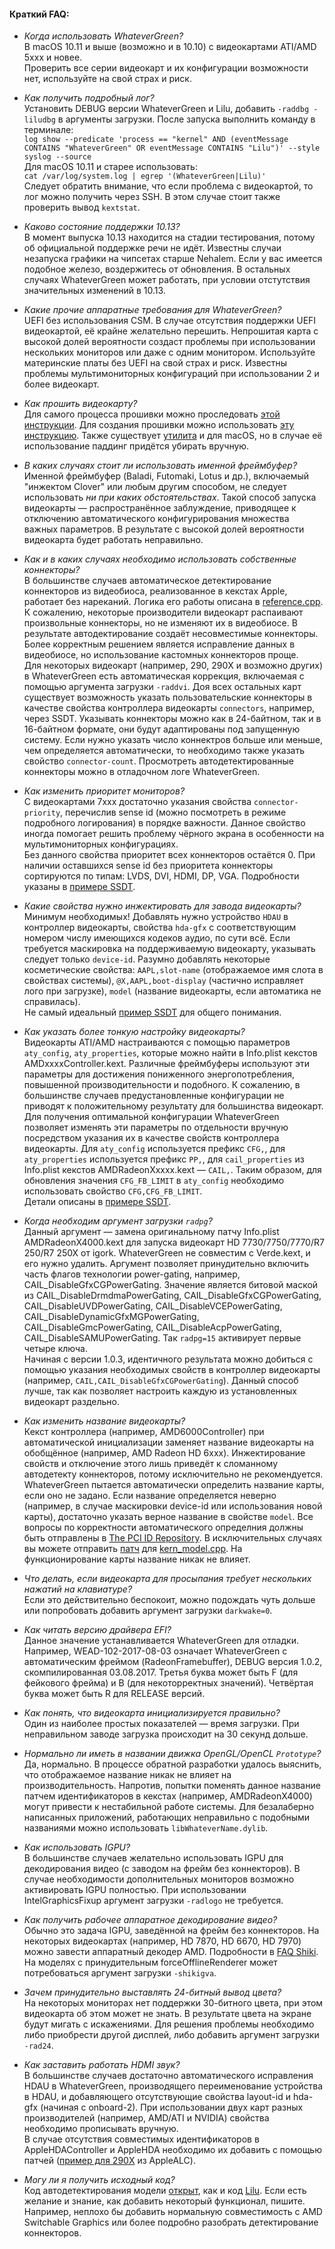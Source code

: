#### Краткий FAQ:
- _Когда использовать WhateverGreen?_  
В macOS 10.11 и выше (возможно и в 10.10) с видеокартами ATI/AMD 5xxx и новее.  
Проверить все серии видеокарт и их конфигурации возможности нет, используйте на свой страх и риск.

- _Как получить подробный лог?_  
Установить DEBUG версии WhateverGreen и Lilu, добавить `-raddbg -liludbg` в аргументы загрузки. После запуска выполнить команду в терминале:  
`log show --predicate 'process == "kernel" AND (eventMessage CONTAINS "WhateverGreen" OR eventMessage CONTAINS "Lilu")' --style syslog --source`  
Для macOS 10.11 и старее использовать:  
`cat /var/log/system.log | egrep '(WhateverGreen|Lilu)'`  
Следует обратить внимание, что если проблема с видеокартой, то лог можно получить через SSH. В этом случае стоит также проверить вывод `kextstat`.

- _Каково состояние поддержки 10.13?_  
В момент выпуска 10.13 находится на стадии тестирования, потому об официальной поддержке речи не идёт. Известны случаи незапуска графики на чипсетах старше Nehalem. Если у вас имеется подобное железо, воздержитесь от обновления. В остальных случаях WhateverGreen может работать, при условии отстутствия значительных изменений в 10.13.

- _Какие прочие аппаратные требования для WhateverGreen?_  
UEFI без использования CSM. В случае отсутствия поддержки UEFI видеокартой, её крайне желательно перешить. Непрошитая карта с высокой долей вероятности создаст проблемы при использовании нескольких мониторов или даже с одним монитором. Используйте материнские платы без UEFI на свой страх и риск. Известны проблемы мультимониторных конфигураций при использовании 2 и более видеокарт.

- _Как прошить видеокарту?_  
Для самого процесса прошивки можно проследовать [этой инструкции](https://www.techpowerup.com/forums/threads/amd-ati-flashing-guide.212849/). Для создания прошивки можно использовать [эту инструкцию](http://www.win-raid.com/t892f16-AMD-and-Nvidia-GOP-update-No-requests-DIY.html). Также существует [утилита](http://www.insanelymac.com/forum/topic/299614-asus-eah6450-video-bios-uefi-gop-upgrade-and-gop-uefi-binary-in-efi-for-many-ati-cards/#entry2042163) и для macOS, но в случае её использование паддинг придётся убирать вручную.

- _В каких случаях стоит ли использовать именной фреймбуфер?_  
Именной фреймбуфер (Baladi, Futomaki, Lotus и др.), включаемый "инжектом Clover" или любым другим способом, не следует использовать _ни при каких обстоятельствах_. Такой способ запуска видеокарты — распространённое заблуждение, приводящее к отключению автоматического конфигурирования множества важных параметров. В результате с высокой долей вероятности видеокарта будет работать неправильно.

- _Как и в каких случаях необходимо использовать собственные коннекторы?_  
В большинстве случаев автоматическое детектирование коннекторов из видеобиоса, реализованное в кекстах Apple, работает без нареканий. Логика его работы описана в [reference.cpp](https://github.com/vit9696/WhateverGreen/blob/master/Manual/reference.cpp). К сожалению, некоторые производители видеокарт распаивают произвольные коннекторы, но не изменяют их в видеобиосе. В результате автодектирование создаёт несовместимые коннекторы. Более корректным решением является исправление данных в видеобиосе, но использование кастомных коннекторов проще.  
Для некоторых видеокарт (например, 290, 290X и возможно других) в WhateverGreen есть автоматическая коррекция, включаемая с помощью аргумента загрузки `-raddvi`. Доя всех остальных карт существует возможность указать пользовательские коннекторы  в качестве свойства контроллера видеокарты `connectors`, например, через SSDT. Указывать коннекторы можно как в 24-байтном, так и в 16-байтном формате, они будут адаптированы под запущенную систему. Если нужно указать число коннектров больше или меньше, чем определяется автоматически, то необходимо также указать свойство `connector-count`. Просмотреть автодетектированные коннекторы можно в отладочном логе WhateverGreen.

- _Как изменить приоритет мониторов?_  
С видеокартами 7xxx достаточно указания свойства `connector-priority`, перечислив sense id (можно посмотреть в режиме подробного логирования) в порядке важности. Данное свойство иногда помогает решить проблему чёрного экрана в особенности на мультимониторных конфигурациях.  
Без данного свойства приоритет всех коннекторов остаётся 0. При наличии оставшихся sense id без приоритета коннекторы сортируются по типам: LVDS, DVI, HDMI, DP, VGA. Подробности указаны в [примере SSDT](https://github.com/vit9696/WhateverGreen/blob/master/Manual/Sample.dsl).

- _Какие свойства нужно инжектировать для завода видеокарты?_  
Минимум необходимых! Добавлять нужно устройство `HDAU` в контроллер видеокарты, свойства `hda-gfx` с соответствующим номером числу имеющихся кодеков аудио, по сути всё. Если требуется маскировка на поддерживаемую видеокарту, указывать следует только `device-id`. Разумно добавлять некоторые косметические свойства: `AAPL,slot-name` (отображаемое имя слота в свойствах системы), `@X,AAPL,boot-display` (частично исправляет лого при загрузке), `model` (название видеокарты, если автоматика не справилась).  
Не самый идеальный [пример SSDT](https://github.com/vit9696/WhateverGreen/blob/master/Manual/Sample.dsl) для общего понимания.

- _Как указать более тонкую настройку видеокарты?_  
Видеокарты ATI/AMD настраиваются с помощью параметров `aty_config`, `aty_properties`, которые можно найти в Info.plist кекстов AMDxxxxController.kext. Различные фреймбуферы используют эти параметры для достижения пониженного энергопотребления, повышенной производительности и подобного. К сожалению, в большинстве случаев предустановленные конфигурации не приводят к положительному результату для большинства видеокарт.  
Для получения оптимальной конфигурации WhateverGreen позволяет изменять эти параметры по отдельности вручную посредством указания их в качестве свойств контроллера видеокарты. Для `aty_config` используется префикс `CFG,`, для `aty_properties` используется префикс `PP,`, для `cail_properties` из Info.plist кекстов AMDRadeonXxxxx.kext — `CAIL,`. Таким образом, для обновления значения `CFG_FB_LIMIT` в `aty_config` необходимо использовать свойство `CFG,CFG_FB_LIMIT`.  
Детали описаны в [примере SSDT](https://github.com/vit9696/WhateverGreen/blob/master/Manual/Sample.dsl).

- _Когда необходим аргумент загрузки `radpg`?_  
Данный аргумент — замена оригинальному патчу Info.plist AMDRadeonX4000.kext для запуска видеокарт HD 7730/7750/7770/R7 250/R7 250X от igork. WhateverGreen не совместим с Verde.kext, и его нужно удалить. Аргумент позволяет принудительно включить часть флагов технологии power-gating, например, CAIL_DisableGfxCGPowerGating. Значение является битовой маской из CAIL_DisableDrmdmaPowerGating, CAIL_DisableGfxCGPowerGating, CAIL_DisableUVDPowerGating, CAIL_DisableVCEPowerGating, CAIL_DisableDynamicGfxMGPowerGating, CAIL_DisableGmcPowerGating, CAIL_DisableAcpPowerGating, CAIL_DisableSAMUPowerGating. Так `radpg=15` активирует первые четыре ключа.  
Начиная с версии 1.0.3, идентичного результата можно добиться с помощью указания необходимых свойств в контроллер видеокарты (например, `CAIL,CAIL_DisableGfxCGPowerGating`). Данный способ лучше, так как позволяет настроить каждую из установленных видеокарт раздельно.

- _Как изменить название видеокарты?_  
Кекст контроллера (например, AMD6000Controller) при автоматической инициализации заменяет название видеокарты на обобщённое (например, AMD Radeon HD 6xxx). Инжектирование свойств и отключение этого лишь приведёт к сломанному автодетекту коннекторов, потому исключительно не рекомендуется. WhateverGreen пытается автоматически определить название карты, если оно не задано. Если название определяется неверно (например, в случае маскировки device-id или использования новой карты), достаточно указать верное название в свойстве `model`. Все вопросы по корректности автоматического определния должны быть отправлены в [The PCI ID Repository](http://pci-ids.ucw.cz). В исключительных случаях вы можете отправить [патч](https://github.com/vit9696/WhateverGreen/pulls) для [kern_model.cpp](https://github.com/vit9696/WhateverGreen/blob/master/WhateverGreen/kern_model.cpp). На функционирование карты название никак не влияет.

- _Что делать, если видеокарта для просыпания требует нескольких нажатий на клавиатуре?_  
Если это действительно беспокоит, можно подождать чуть дольше или попробовать добавить аргумент загрузки `darkwake=0`.

- _Как читать версию драйвера EFI?_  
Данное значение устанавливается WhateverGreen для отладки. Например, WEAD-102-2017-08-03 означает WhateverGreen с автоматическим фреймом (RadeonFramebuffer), DEBUG версия 1.0.2, скомпилированная 03.08.2017. Третья буква может быть F (для фейкового фрейма) и B (для некоторректных значений). Четвёртая буква может быть R для RELEASE версий.

- _Как понять, что видеокарта инициализируется правильно?_  
Один из наиболее простых показателей — время загрузки. При неправильном заводе загрузка происходит на 30 секунд дольше.

- _Нормально ли иметь в названии движка OpenGL/OpenCL `Prototype`?_  
Да, нормально. В процессе обратной разработки удалось выяснить, что отображаемое название никак не влияет на производительность. Напротив, попытки поменять данное название патчем идентификаторов в кекстах (например, AMDRadeonX4000) могут привести к нестабильной работе системы. Для безалаберно написанных приложений, работающих неправильно с подобными названиями можно использовать `libWhateverName.dylib`.

- _Как использовать IGPU?_  
В большинстве случаев желательно использовать IGPU для декодирования видео (с заводом на фрейм без коннекторов). В случае необходимости дополнительных мониторов возможно активировать IGPU полностью. При использовании IntelGraphicsFixup аргумент загрузки `-radlogo` не требуется.

- _Как получить рабочее аппаратное декодирование видео?_  
Обычно это задача IGPU, заведённой на фрейм без коннекторов. На некоторых видеокартах (например, HD 7870, HD 6670, HD 7970) можно завести аппаратный декодер AMD. Подробности в [FAQ Shiki](https://github.com/vit9696/Shiki/blob/master/FAQ.ru.md). На моделях с принудительным forceOfflineRenderer может потребоваться аргумент загрузки `-shikigva`.

- _Зачем принудительно выставлять 24-битный вывод цвета?_  
На некоторых мониторах нет поддержки 30-битного цвета, при этом видеокарта об этом может не знать. В результате цвета на экране будут мигать с искажениями. Для решения проблемы необходимо либо приобрести другой дисплей, либо добавить аргумент загрузки `-rad24`.  

- _Как заставить работать HDMI звук?_  
В большинстве случаев достаточно автоматического исправления HDAU в WhateverGreen, производящего переименование устройства в HDAU, и добавляющего отсутствующие свойства layout-id и hda-gfx (начиная с onboard-2). При использовании двух карт разных производителей (например, AMD/ATI и NVIDIA) свойства необходимо прописывать вручную.  
В случае отсутствия совместимых идентификаторов в AppleHDAController и AppleHDA необходимо их добавить с помощью патчей ([пример для 290X](https://github.com/vit9696/AppleALC/commit/cfb8bef310f31fd330aeb4e10623487a6bceb84d#diff-6246954ac288d4f6dd7eb780c006419d) из AppleALC).

- _Могу ли я получить исходный код?_  
Код автодетектирования модели [открыт](https://github.com/vit9696/WhateverGreen/blob/master/WhateverGreen/kern_model.cpp), как и код [Lilu](https://github.com/vit9696/Lilu). Если есть желание и знание, как добавить некоторый функционал, пишите. Например, неплохо бы добавить нормальную совместимость с AMD Switchable Graphics или более подробно разобрать детектирование коннекторов.
